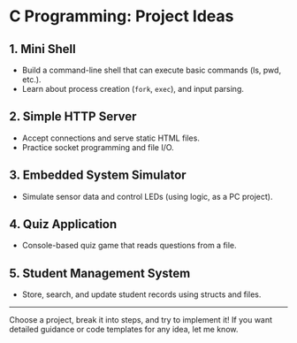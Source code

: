# C Programming: Project Ideas

## 1. Mini Shell
- Build a command-line shell that can execute basic commands (ls, pwd, etc.).
- Learn about process creation (`fork`, `exec`), and input parsing.

## 2. Simple HTTP Server
- Accept connections and serve static HTML files.
- Practice socket programming and file I/O.

## 3. Embedded System Simulator
- Simulate sensor data and control LEDs (using logic, as a PC project).

## 4. Quiz Application
- Console-based quiz game that reads questions from a file.

## 5. Student Management System
- Store, search, and update student records using structs and files.

---
Choose a project, break it into steps, and try to implement it! If you want detailed guidance or code templates for any idea, let me know.
